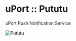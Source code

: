 # uPort :: Pututu
uPort Push Notification Service

![Pututu](https://upload.wikimedia.org/wikipedia/commons/thumb/a/a6/Chasqui3.JPG/180px-Chasqui3.JPG)
